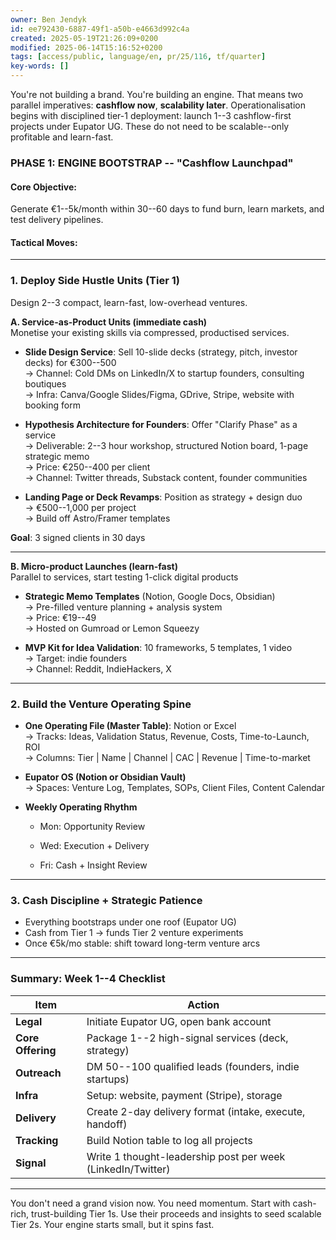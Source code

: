 ```yaml
---
owner: Ben Jendyk
id: ee792430-6887-49f1-a50b-e4663d992c4a
created: 2025-05-19T21:26:09+0200
modified: 2025-06-14T15:16:52+0200
tags: [access/public, language/en, pr/25/116, tf/quarter]
key-words: []
---
```


You're not building a brand. You're building an engine. That means two parallel imperatives: **cashflow now**, **scalability later**. Operationalisation begins with disciplined tier-1 deployment: launch 1--3 cashflow-first projects under Eupator UG. These do not need to be scalable--only profitable and learn-fast.

### PHASE 1: ENGINE BOOTSTRAP -- "Cashflow Launchpad"

#### Core Objective:

Generate €1--5k/month within 30--60 days to fund burn, learn markets, and test delivery pipelines.

#### Tactical Moves:

* * *

### 1. **Deploy Side Hustle Units (Tier 1)**

Design 2--3 compact, learn-fast, low-overhead ventures.

**A. Service-as-Product Units (immediate cash)**  
Monetise your existing skills via compressed, productised services.

- **Slide Design Service**: Sell 10-slide decks (strategy, pitch, investor decks) for €300--500  
→ Channel: Cold DMs on LinkedIn/X to startup founders, consulting boutiques  
→ Infra: Canva/Google Slides/Figma, GDrive, Stripe, website with booking form

- **Hypothesis Architecture for Founders**: Offer "Clarify Phase" as a service  
→ Deliverable: 2--3 hour workshop, structured Notion board, 1-page strategic memo  
→ Price: €250--400 per client  
→ Channel: Twitter threads, Substack content, founder communities

- **Landing Page or Deck Revamps**: Position as strategy + design duo  
→ €500--1,000 per project  
→ Build off Astro/Framer templates

**Goal**: 3 signed clients in 30 days

* * *

**B. Micro-product Launches (learn-fast)**  
Parallel to services, start testing 1-click digital products

- **Strategic Memo Templates** (Notion, Google Docs, Obsidian)  
→ Pre-filled venture planning + analysis system  
→ Price: €19--49  
→ Hosted on Gumroad or Lemon Squeezy

- **MVP Kit for Idea Validation**: 10 frameworks, 5 templates, 1 video  
→ Target: indie founders  
→ Channel: Reddit, IndieHackers, X

* * *

### 2. **Build the Venture Operating Spine**

- **One Operating File (Master Table)**: Notion or Excel  
→ Tracks: Ideas, Validation Status, Revenue, Costs, Time-to-Launch, ROI  
→ Columns: Tier | Name | Channel | CAC | Revenue | Time-to-market

- **Eupator OS (Notion or Obsidian Vault)**  
→ Spaces: Venture Log, Templates, SOPs, Client Files, Content Calendar

- **Weekly Operating Rhythm**

    - Mon: Opportunity Review

    - Wed: Execution + Delivery

    - Fri: Cash + Insight Review
* * *

### 3. **Cash Discipline + Strategic Patience**
- Everything bootstraps under one roof (Eupator UG)
- Cash from Tier 1 → funds Tier 2 venture experiments
- Once €5k/mo stable: shift toward long-term venture arcs
* * *

### Summary: Week 1--4 Checklist

| Item | Action | 
| ---- | ----  |
| **Legal** | Initiate Eupator UG, open bank account | 
| **Core Offering** | Package 1--2 high-signal services (deck, strategy) | 
| **Outreach** | DM 50--100 qualified leads (founders, indie startups) | 
| **Infra** | Setup: website, payment (Stripe), storage | 
| **Delivery** | Create 2-day delivery format (intake, execute, handoff) | 
| **Tracking** | Build Notion table to log all projects | 
| **Signal** | Write 1 thought-leadership post per week (LinkedIn/Twitter) | 
* * *

You don't need a grand vision now. You need momentum. Start with cash-rich, trust-building Tier 1s. Use their proceeds and insights to seed scalable Tier 2s. Your engine starts small, but it spins fast.